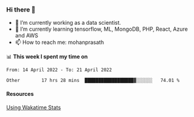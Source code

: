 ### Hi there 👋

- 🔭 I’m currently working as a data scientist.
- 🌱 I’m currently learning tensorflow, ML, MongoDB, PHP, React, Azure and AWS
- 📫 How to reach me: mohanprasath

📊 **This week I spent my time on**
<!--START_SECTION:waka-->

```text
From: 14 April 2022 - To: 21 April 2022

Other        17 hrs 28 mins  ██████████████████▓░░░░░░   74.01 %
```

<!--END_SECTION:waka-->

#### Resources
[Using Wakatime Stats](https://github.com/marketplace/actions/waka-readme)
